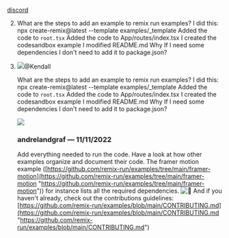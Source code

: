 [discord](https://discord.gg/eNwByT7p)

2.  What are the steps to add an example to remix run examples? I did this: npx create-remix@latest --template examples/_template Added the code to `root.tsx` Added the code to App/routes/index.tsx I created the codesandbox example I modified README.md Why If I need some dependencies I don't need to add it to package.json?
    
3.  ![](https://cdn.discordapp.com/avatars/263827828464812033/72d751b0733648a5b687c1a06fd4a476.webp?size=20)@Kendall
    
    What are the steps to add an example to remix run examples? I did this: npx create-remix@latest --template examples/_template Added the code to `root.tsx` Added the code to App/routes/index.tsx I created the codesandbox example I modified README.md Why If I need some dependencies I don't need to add it to package.json?
    
    ![](https://cdn.discordapp.com/avatars/526831756049907752/91b4a83e3f3c6ae0492527ad2903e41a.webp?size=100)
    
    ### andrelandgraf _—_ 11/11/2022
    
    Add everything needed to run the code. Have a look at how other examples organize and document their code. The framer motion example ([https://github.com/remix-run/examples/tree/main/framer-motion](https://github.com/remix-run/examples/tree/main/framer-motion "https://github.com/remix-run/examples/tree/main/framer-motion")) for instance lists all the required dependencies. ![🙂](https://discord.com/assets/da3651e59d6006dfa5fa07ec3102d1f3.svg) And if you haven't already, check out the contributions guidelines: [https://github.com/remix-run/examples/blob/main/CONTRIBUTING.md](https://github.com/remix-run/examples/blob/main/CONTRIBUTING.md "https://github.com/remix-run/examples/blob/main/CONTRIBUTING.md")

